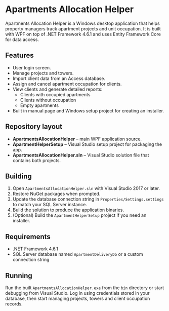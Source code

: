 # Apartments Allocation Helper

Apartments Allocation Helper is a Windows desktop application that helps property managers track apartment projects and unit occupation. It is built with WPF on top of .NET Framework 4.6.1 and uses Entity Framework Core for data access.

## Features
- User login screen.
- Manage projects and towers.
- Import client data from an Access database.
- Assign and cancel apartment occupation for clients.
- View clients and generate detailed reports:
  - Clients with occupied apartments
  - Clients without occupation
  - Empty apartments
- Built in manual page and Windows setup project for creating an installer.

## Repository layout
- **ApartmentsAllocationHelper** – main WPF application source.
- **ApartmentHelperSetup** – Visual Studio setup project for packaging the app.
- **ApartmentsAllocationHelper.sln** – Visual Studio solution file that contains both projects.

## Building
1. Open `ApartmentsAllocationHelper.sln` with Visual Studio 2017 or later.
2. Restore NuGet packages when prompted.
3. Update the database connection string in `Properties/Settings.settings` to match your SQL Server instance.
4. Build the solution to produce the application binaries.
5. (Optional) Build the `ApartmentHelperSetup` project if you need an installer.

## Requirements
- .NET Framework 4.6.1
- SQL Server database named `ApartmentDeliveryDb` or a custom connection string

## Running
Run the built `ApartmentsAllocationHelper.exe` from the `bin` directory or start debugging from Visual Studio. Log in using credentials stored in your database, then start managing projects, towers and client occupation records.

